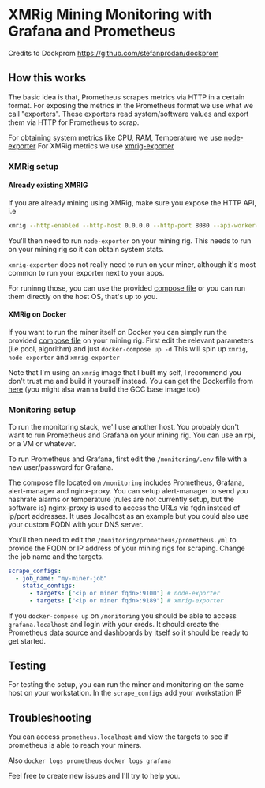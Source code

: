 # XMRig Mining Monitoring with Grafana and Prometheus

Credits to Dockprom https://github.com/stefanprodan/dockprom

## How this works

The basic idea is that, Prometheus scrapes metrics via HTTP in a certain format. For exposing the metrics in the Prometheus format we use what we call "exporters". These exporters read system/software values and export them via HTTP for Prometheus to scrap.

For obtaining system metrics like CPU, RAM, Temperature we use [node-exporter](https://github.com/prometheus/node_exporter)
For XMRig metrics we use [xmrig-exporter](https://github.com/sbrudenell/xmrig_exporter)

### XMRig setup

#### Already existing XMRIG

If you are already mining using XMRig, make sure you expose the HTTP API, i.e

```bash
xmrig --http-enabled --http-host 0.0.0.0 --http-port 8080 --api-worker-id your-unique-worker-id # other params here
```

You'll then need to run `node-exporter` on your mining rig. This needs to run on your mining rig so it can obtain system stats.

`xmrig-exporter` does not really need to run on your miner, although it's most common to run your exporter next to your apps.

For runinng those, you can use the provided [compose file](./mining/docker-compose.yml) or you can run them directly on the host OS, that's up to you.

#### XMRig on Docker

If you want to run the miner itself on Docker you can simply run the provided [compose file](./mining/docker-compose.yml) on your mining rig.
First edit the relevant parameters (i.e pool, algorithm) and just `docker-compose up -d`
This will spin up `xmrig`, `node-exporter` and `xmrig-exporter`

Note that I'm using an `xmrig` image that I built my self, I recommend you don't trust me and build it yourself instead. You can get the Dockerfile from [here](https://github.com/leonardochaia/docker-xmrig) (you might alsa wanna build the GCC base image too)

### Monitoring setup

To run the monitoring stack, we'll use another host. You probably don't want to run Prometheus and Grafana on your mining rig.
You can use an rpi, or a VM or whatever.

To run Prometheus and Grafana, first edit the `/monitoring/.env` file with a new user/password for Grafana.

The compose file located on `/monitoring` includes Prometheus, Grafana, alert-manager and nginx-proxy.
You can setup alert-manager to send you hashrate alarms or temperature (rules are not currently setup, but the software is)
nginx-proxy is used to access the URLs via fqdn instead of ip/port addresses. It uses .localhost as an example but you could also use your custom FQDN with your DNS server.

You'll then need to edit the `/monitoring/prometheus/prometheus.yml` to provide the FQDN or IP address of your mining rigs for scraping.
Change the job name and the targets.

```yml
scrape_configs:
  - job_name: "my-miner-job"
    static_configs:
      - targets: ["<ip or miner fqdn>:9100"] # node-exporter
      - targets: ["<ip or miner fqdn>:9189"] # xmrig-exporter
```

If you `docker-compose up` on `/monitoring` you should be able to access `grafana.localhost` and login with your creds.
It should create the Prometheus data source and dashboards by itself so it should be ready to get started.

## Testing

For testing the setup, you can run the miner and monitoring on the same host on your workstation.
In the `scrape_configs` add your workstation IP

## Troubleshooting

You can access `prometheus.localhost` and view the targets to see if prometheus is able to reach your miners.

Also `docker logs prometheus` `docker logs grafana`

Feel free to create new issues and I'll try to help you.
